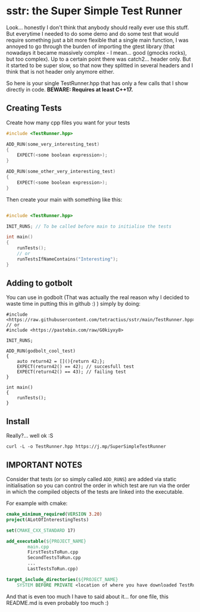 # sstr: the Super Simple Test Runner

Look... honestly I don't think that anybody should really ever use this stuff. 
But everytime I needed to do some demo and do some test that would require something just a bit more flexible that a single main function, I was annoyed to go through the burden of importing the gtest library (that nowadays it became massively complex - I mean... good (gmocks rocks), but too complex).
Up to a certain point there was catch2... header only. 
But it started to be super slow, so that now they splitted in several headers and I think that is not header only anymore either.

So here is your single TestRunner.hpp that has only a few calls that I show directly in code.
**BEWARE: Requires at least C++17.**

## Creating Tests

Create how many cpp files you want for your tests

```cpp
#include <TestRunner.hpp>

ADD_RUN(some_very_interesting_test)
{
	EXPECT(<some boolean expression>);
}

ADD_RUN(some_other_very_interesting_test)
{
	EXPECT(<some boolean expression>);
}

```

Then create your main with something like this:

```cpp

#include <TestRunner.hpp>

INIT_RUNS; // To be called before main to initialise the tests

int main()
{
	runTests();
	// or
	runTestsIfNameContains("Interesting");
}
```

## Adding to gotbolt
You can use in godbolt (That was actually the real reason why I decided to waste time in putting this in github :) ) simply by doing:

```
#include <https://raw.githubusercontent.com/tetractius/sstr/main/TestRunner.hpp>
// or
#include <https://pastebin.com/raw/G0kiyxy8>

INIT_RUNS;

ADD_RUN(godbolt_cool_test)
{
    auto return42 = [](){return 42;};
    EXPECT(return42() == 42); // succesfull test
    EXPECT(return42() == 43); // failing test
}

int main()
{
    runTests();
}
```

## Install
Really?... well ok :S
```
curl -L -o TestRunner.hpp https://j.mp/SuperSimpleTestRunner
```

## IMPORTANT NOTES

Consider that tests (or so simply called `ADD_RUNS`) are added via static initialisation so you can control the order in which test are run via the order in which the compiled objects of the tests are linked into the executable.

For example with cmake:

```cmake
cmake_minimum_required(VERSION 3.20)
project(ALotOfInterestingTests)

set(CMAKE_CXX_STANDARD 17)

add_executable(${PROJECT_NAME}
        main.cpp
        FirstTestsToRun.cpp
        SecondTestsToRun.cpp
        ...
        LastTestsToRun.cpp)

target_include_directories(${PROJECT_NAME} 
	SYSTEM BEFORE PRIVATE <location of where you have downloaded TestRunner.hpp>)

``` 

And that is even too much I have to said about it... for one file, this README.md is even probably too much :)

